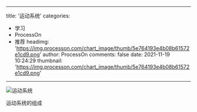 
---
title: '运动系统'
categories: 
 - 学习
 - ProcessOn
 - 推荐
headimg: 'https://img.processon.com/chart_image/thumb/5e764193e4b08b61572e1cd9.png'
author: ProcessOn
comments: false
date: 2021-11-19 10:24:29
thumbnail: 'https://img.processon.com/chart_image/thumb/5e764193e4b08b61572e1cd9.png'
---

<div>   
<img class="thumb" alt="运动系统" src="https://img.processon.com/chart_image/thumb/5e764193e4b08b61572e1cd9.png" referrerpolicy="no-referrer">
<p>运动系统的组成</p>  
</div>
            